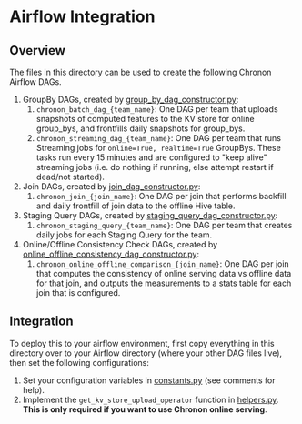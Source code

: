 # Airflow Integration

## Overview

The files in this directory can be used to create the following Chronon Airflow DAGs.

1. GroupBy DAGs, created by [group_by_dag_constructor.py](group_by_dag_constructor.py):
   1. `chronon_batch_dag_{team_name}`: One DAG per team that uploads snapshots of computed features to the KV store for online group_bys, and frontfills daily snapshots for group_bys.
   2. `chronon_streaming_dag_{team_name}`: One DAG per team that runs Streaming jobs for `online=True, realtime=True` GroupBys. These tasks run every 15 minutes and are configured to "keep alive" streaming jobs (i.e. do nothing if running, else attempt restart if dead/not started). 
2. Join DAGs, created by [join_dag_constructor.py](join_dag_constructor.py):
   1. `chronon_join_{join_name}`: One DAG per join that performs backfill and daily frontfill of join data to the offline Hive table.
3. Staging Query DAGs, created by [staging_query_dag_constructor.py](staging_query_dag_constructor.py):
   1. `chronon_staging_query_{team_name}`: One DAG per team that creates daily jobs for each Staging Query for the team.  
4. Online/Offline Consistency Check DAGs, created by [online_offline_consistency_dag_constructor.py](online_offline_consistency_dag_constructor.py):
   1. `chronon_online_offline_comparison_{join_name}`: One DAG per join that computes the consistency of online serving data vs offline data for that join, and outputs the measurements to a stats table for each join that is configured.

## Integration

To deploy this to your airflow environment, first copy everything in this directory over to your Airflow directory (where your other DAG files live), then set the following configurations:

1. Set your configuration variables in [constants.py](constants.py) (see comments for help).
2. Implement the `get_kv_store_upload_operator` function in [helpers.py](helpers.py). **This is only required if you want to use Chronon online serving**.
